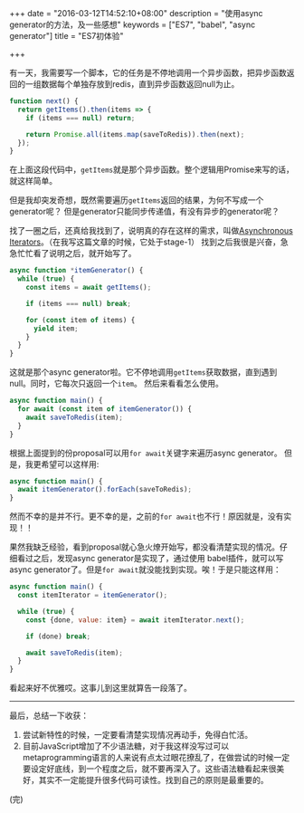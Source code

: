 +++
date = "2016-03-12T14:52:10+08:00"
description = "使用async generator的方法，及一些感想"
keywords = ["ES7", "babel", "async generator"]
title = "ES7初体验"

+++

有一天，我需要写一个脚本，它的任务是不停地调用一个异步函数，把异步函数返回的一组数据每个单独存放到redis，直到异步函数返回null为止。

```js
function next() {
  return getItems().then(items => {
    if (items === null) return;

    return Promise.all(items.map(saveToRedis)).then(next);
  });
}
```

在上面这段代码中，`getItems`就是那个异步函数。整个逻辑用Promise来写的话，就这样简单。

但是我却突发奇想，既然需要遍历`getItems`返回的结果，为何不写成一个generator呢？
但是generator只能同步传递值，有没有异步的generator呢？

找了一圈之后，还真给我找到了，说明真的存在这样的需求，叫做[Asynchronous Iterators](https://github.com/tc39/proposal-async-iteration)。（在我写这篇文章的时候，它处于stage-1）
找到之后我很是兴奋，急急忙忙看了说明之后，就开始写了。

```js
async function *itemGenerator() {
  while (true) {
    const items = await getItems();

    if (items === null) break;

    for (const item of items) {
      yield item;
    }
  }
}
```

这就是那个async generator啦。它不停地调用`getItems`获取数据，直到遇到null。同时，它每次只返回一个`item`。
然后来看看怎么使用。

```js
async function main() {
  for await (const item of itemGenerator()) {
    await saveToRedis(item);
  }
}
```

根据上面提到的份proposal可以用`for await`关键字来遍历async generator。
但是，我更希望可以这样用:

```js
async function main() {
  await itemGenerator().forEach(saveToRedis);
}
```

然而不幸的是并不行。更不幸的是，之前的`for await`也不行！原因就是，没有实现！！

果然我缺乏经验，看到proposal就心急火燎开始写，都没看清楚实现的情况。仔细看过之后，发现async generator是实现了，通过使用 babel插件，就可以写async generator了。但是`for await`就没能找到实现。唉！于是只能这样用：

```js
async function main() {
  const itemIterator = itemGenerator();

  while (true) {
    const {done, value: item} = await itemIterator.next();

    if (done) break;

    await saveToRedis(item);
  }
}
```

看起来好不优雅哎。这事儿到这里就算告一段落了。

---

最后，总结一下收获：

1. 尝试新特性的时候，一定要看清楚实现情况再动手，免得白忙活。
2. 目前JavaScript增加了不少语法糖，对于我这样没写过可以metaprogramming语言的人来说有点太过眼花撩乱了，在做尝试的时候一定要设定好底线，到一个程度之后，就不要再深入了。这些语法糖看起来很美好，其实不一定能提升很多代码可读性。找到自己的原则是最重要的。

(完)
